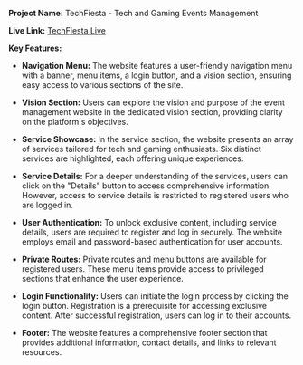 **Project Name:** TechFiesta - Tech and Gaming Events Management

**Live Link:** [TechFiesta Live](https://techfiesta-1e8dd.web.app)

**Key Features:**

- **Navigation Menu:** The website features a user-friendly navigation menu with a banner, menu items, a login button, and a vision section, ensuring easy access to various sections of the site.

- **Vision Section:** Users can explore the vision and purpose of the event management website in the dedicated vision section, providing clarity on the platform's objectives.

- **Service Showcase:** In the service section, the website presents an array of services tailored for tech and gaming enthusiasts. Six distinct services are highlighted, each offering unique experiences.

- **Service Details:** For a deeper understanding of the services, users can click on the "Details" button to access comprehensive information. However, access to service details is restricted to registered users who are logged in.

- **User Authentication:** To unlock exclusive content, including service details, users are required to register and log in securely. The website employs email and password-based authentication for user accounts.

- **Private Routes:** Private routes and menu buttons are available for registered users. These menu items provide access to privileged sections that enhance the user experience.

- **Login Functionality:** Users can initiate the login process by clicking the login button. Registration is a prerequisite for accessing exclusive content. After successful registration, users can log in to their accounts.

- **Footer:** The website features a comprehensive footer section that provides additional information, contact details, and links to relevant resources.

